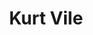 ---
title: "Kurt Vile"
summary: "Kurt Samuel Vile is an American singer, songwriter, multi-instrumentalist, and record producer. He is known for his solo work and as the former lead guitarist of rock band the War on Drugs. Both in the studio and during live performances, Vile is accompanied by his backing band, the Violators, which currently includes Jesse Trbovich , Kyle Spence and Adam Langellotti .
Influenced by Pavement, John Prine, Neil Young, Ween, Tom Petty, Dinosaur Jr., and John Fahey, Vile began his musical career creating lo-fi home recordings with frequent collaborator Adam Granduciel in Philadelphia, with whom he has participated in early work by the War on Drugs as well as various solo projects. Focusing on his solo career, Vile released two albums, Constant Hitmaker and God Is Saying This to You... , compiling various home recordings dating back to 2003. Vile signed to Matador Records in 2009, and released his third album, Childish Prodigy, that same year. The album was his first recorded in a studio and with the full participation of the Violators.
In 2011, Vile released his fourth studio album, Smoke Ring for My Halo, which significantly increased his exposure. His fifth studio album, Wakin on a Pretty Daze, was released in 2013, with Rob Laakso replacing Granduciel in his backing band. In 2015, Vile released his sixth studio album, B'lieve I'm Goin Down.... The lead single from the album, \"Pretty Pimpin\", was Vile's best performing song to date, topping the Billboard Adult Alternative Songs chart in March 2016. His 2017 release, Lotta Sea Lice, is a collaboration with Australian singer and guitarist Courtney Barnett. In 2018, he released his eighth studio album, Bottle It In, followed by a country-influenced EP, Speed, Sound, Lonely KV, in 2020."
image: "kurt-vile.jpg"
apple_music_artist_url: "https://music.apple.com/gb/artist/kurt-vile/274234314"
wikipedia_url: "https://en.wikipedia.org/wiki/Kurt_Vile"
---